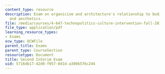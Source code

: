 ```yaml
---
content_type: resource
description: Exam on organicism and architecture's relationship to bodies, biology,
  and aesthetics.
file: /media/courses/4-647-technopolitics-culture-intervention-fall-2014/5716db1742d0f0578d1da380b576c244_MIT4_647F14_Exam_2.pdf
file_type: application/pdf
learning_resource_types:
- Exams
ocw_type: OCWFile
parent_title: Exams
parent_type: CourseSection
resourcetype: Document
title: Second Interim Exam
uid: 5716db17-42d0-f057-8d1d-a380b576c244
---
```

